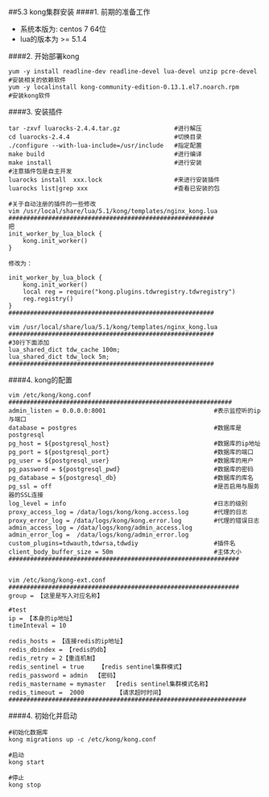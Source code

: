 ##5.3 kong集群安装
####1. 前期的准备工作

* 系统本版为: centos 7 64位
* lua的版本为  >= 5.1.4

####2. 开始部署kong
 
	yum -y install readline-dev readline-devel lua-devel unzip pcre-devel  #安装相关的依赖软件
    yum -y localinstall kong-community-edition-0.13.1.el7.noarch.rpm       #安装kong软件

####3. 安装插件
    
	
    tar -zxvf luarocks-2.4.4.tar.gz               #进行解压
    cd luarocks-2.4.4                             #切换目录
    ./configure --with-lua-include=/usr/include   #指定配置   
    make build                                    #进行编译
    make install                                  #进行安装
    #注意插件包是自主开发
    luarocks install  xxx.lock                    #来进行安装插件
    luarocks list|grep xxx                        #查看已安装的包
   
    #关于自动注册的插件的一些修改
    vim /usr/local/share/lua/5.1/kong/templates/nginx_kong.lua
    #########################################################
    把
	init_worker_by_lua_block {
		kong.init_worker()
	}

	修改为：

	init_worker_by_lua_block {
		kong.init_worker()
		local reg = require("kong.plugins.tdwregistry.tdwregistry")
		reg.registry()
	}
    #########################################################
   
    vim /usr/local/share/lua/5.1/kong/templates/nginx_kong.lua
    #########################################################
    #30行下面添加
    lua_shared_dict tdw_cache 100m;
	lua_shared_dict tdw_lock 5m;
    #########################################################

####4. kong的配置
   
	vim /etc/kong/kong.conf
    ##############################################################
    admin_listen = 0.0.0.0:8001                              #表示监控听的ip与端口
	database = postgres                                      #数据库是postgresql
	pg_host = ${postgresql_host}                             #数据库的ip地址
	pg_port = ${postgresql_port}                             #数据库的端口
	pg_user = ${postgresql_user}                             #数据库的用户
	pg_password = ${postgresql_pwd}                          #数据库的密码
	pg_database = ${postgresql_db}                           #数据库的库名
	pg_ssl = off                                             #是否启用与服务器的SSL连接
	log_level = info                                         #日志的级别
	proxy_access_log = /data/logs/kong/kong.access.log       #代理的日志
	proxy_error_log = /data/logs/kong/kong.error.log         #代理的错误日志
	admin_access_log = /data/logs/kong/admin_access.log      
	admin_error_log =  /data/logs/kong/admin_error.log
	custom_plugins=tdwauth,tdwrsa,tdwdiy                     #插件名
	client_body_buffer_size = 50m                            #主体大小
    ################################################################

 
    vim /etc/kong/kong-ext.conf
    ################################################################
    group = 【这里是写入对应名称】

	#test
	ip = 【本身的ip地址】
	timeInteval = 10

	redis_hosts = 【连接redis的ip地址】
	redis_dbindex = 【redis的db】
	redis_retry = 2【重连机制】
	redis_sentinel = true    【redis sentinel集群模式】
	redis_password = admin  【密码】
	redis_mastername = mymaster  【redis sentinel集群模式名称】
	redis_timeout =  2000         【请求超时时间】
    ##################################################################


####4. 初始化并启动

	#初始化数据库
	kong migrations up -c /etc/kong/kong.conf
   
	#启动
	kong start

    #停止
    kong stop
  